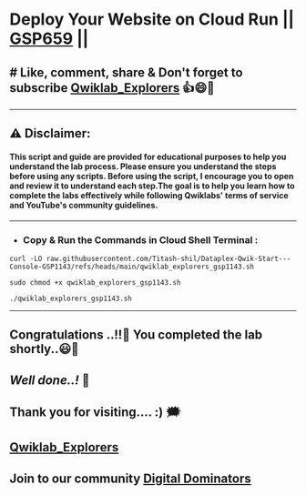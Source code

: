 # Deploy Your Website on Cloud Run || [GSP659](https://www.cloudskillsboost.google/focuses/10445?parent=catalog) ||

## # Like, comment, share & Don't forget to subscribe [Qwiklab_Explorers](https://youtube.com/@titashshil?si=RgamNu1dc9jVIbJN) 👍😄🤝

---
## ⚠️ **Disclaimer:**
#### This script and guide are provided for educational purposes to help you understand the lab process. Please ensure you understand the steps before using any scripts. Before using the script, I encourage you to open and review it to understand each step.The goal is to help you learn how to complete the labs effectively while following Qwiklabs' terms of service and YouTube's community guidelines.
---

 - ### Copy & Run the Commands in Cloud Shell Terminal :


```
curl -LO raw.githubusercontent.com/Titash-shil/Dataplex-Qwik-Start---Console-GSP1143/refs/heads/main/qwiklab_explorers_gsp1143.sh

sudo chmod +x qwiklab_explorers_gsp1143.sh

./qwiklab_explorers_gsp1143.sh
```

---

## Congratulations ..!!🎉  You completed the lab shortly..😃💯

## *Well done..!* 👏

## Thank you for visiting.... :) 🗯️

## [Qwiklab_Explorers](https://youtube.com/@titashshil?si=RgamNu1dc9jVIbJN)

## Join to our community [Digital Dominators](https://linktr.ee/digital_dominators)
